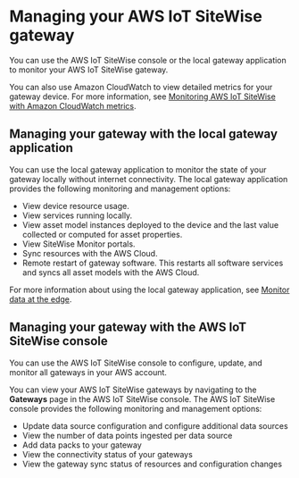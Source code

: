 # Managing your AWS IoT SiteWise gateway<a name="manage-gateways"></a>

 You can use the AWS IoT SiteWise console or the local gateway application to monitor your AWS IoT SiteWise gateway\. 

You can also use Amazon CloudWatch to view detailed metrics for your gateway device\. For more information, see [Monitoring AWS IoT SiteWise with Amazon CloudWatch metrics](monitor-cloudwatch-metrics.md)\.

## Managing your gateway with the local gateway application<a name="edge-console"></a>

 You can use the local gateway application to monitor the state of your gateway locally without internet connectivity\. The local gateway application provides the following monitoring and management options: 
+ View device resource usage\.
+ View services running locally\. 
+ View asset model instances deployed to the device and the last value collected or computed for asset properties\.
+ View SiteWise Monitor portals\.
+ Sync resources with the AWS Cloud\.
+ Remote restart of gateway software\. This restarts all software services and syncs all asset models with the AWS Cloud\.

For more information about using the local gateway application, see [Monitor data at the edge](using-opshub.md)\.

## Managing your gateway with the AWS IoT SiteWise console<a name="cloud-console"></a>

You can use the AWS IoT SiteWise console to configure, update, and monitor all gateways in your AWS account\. 

You can view your AWS IoT SiteWise gateways by navigating to the **Gateways** page in the AWS IoT SiteWise console\. The AWS IoT SiteWise console provides the following monitoring and management options:
+ Update data source configuration and configure additional data sources
+ View the number of data points ingested per data source
+ Add data packs to your gateway
+ View the connectivity status of your gateways
+ View the gateway sync status of resources and configuration changes